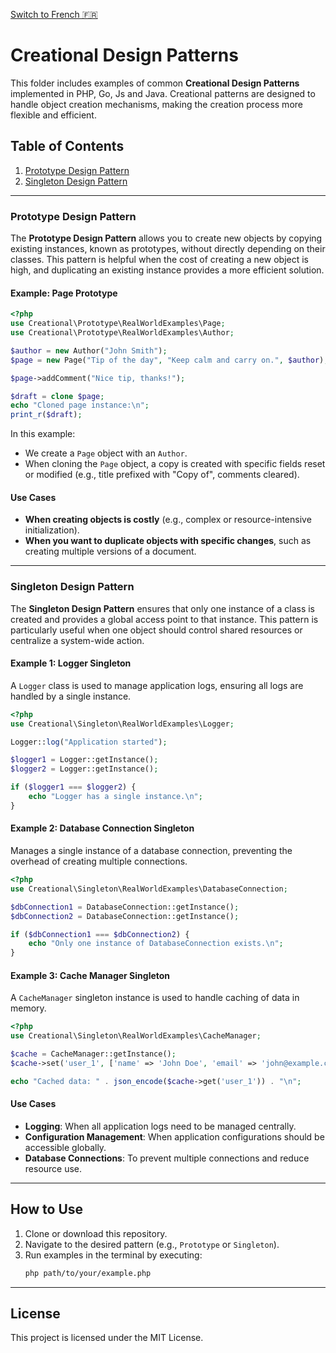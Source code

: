 [ Switch to French 🇫🇷](README_fr.md)

# Creational Design Patterns

This folder includes examples of common **Creational Design Patterns** implemented in PHP, Go, Js and Java. Creational patterns are designed to handle object creation mechanisms, making the creation process more flexible and efficient.

## Table of Contents
1. [Prototype Design Pattern](#prototype-design-pattern)
2. [Singleton Design Pattern](#singleton-design-pattern)

---

### Prototype Design Pattern
The **Prototype Design Pattern** allows you to create new objects by copying existing instances, known as prototypes, without directly depending on their classes. This pattern is helpful when the cost of creating a new object is high, and duplicating an existing instance provides a more efficient solution.

#### Example: Page Prototype
```php
<?php
use Creational\Prototype\RealWorldExamples\Page;
use Creational\Prototype\RealWorldExamples\Author;

$author = new Author("John Smith");
$page = new Page("Tip of the day", "Keep calm and carry on.", $author);

$page->addComment("Nice tip, thanks!");

$draft = clone $page;
echo "Cloned page instance:\n";
print_r($draft);
```

In this example:
- We create a `Page` object with an `Author`.
- When cloning the `Page` object, a copy is created with specific fields reset or modified (e.g., title prefixed with "Copy of", comments cleared).

#### Use Cases
- **When creating objects is costly** (e.g., complex or resource-intensive initialization).
- **When you want to duplicate objects with specific changes**, such as creating multiple versions of a document.

---

### Singleton Design Pattern
The **Singleton Design Pattern** ensures that only one instance of a class is created and provides a global access point to that instance. This pattern is particularly useful when one object should control shared resources or centralize a system-wide action.

#### Example 1: Logger Singleton

A `Logger` class is used to manage application logs, ensuring all logs are handled by a single instance.

```php
<?php
use Creational\Singleton\RealWorldExamples\Logger;

Logger::log("Application started");

$logger1 = Logger::getInstance();
$logger2 = Logger::getInstance();

if ($logger1 === $logger2) {
    echo "Logger has a single instance.\n";
}
```

#### Example 2: Database Connection Singleton

Manages a single instance of a database connection, preventing the overhead of creating multiple connections.

```php
<?php
use Creational\Singleton\RealWorldExamples\DatabaseConnection;

$dbConnection1 = DatabaseConnection::getInstance();
$dbConnection2 = DatabaseConnection::getInstance();

if ($dbConnection1 === $dbConnection2) {
    echo "Only one instance of DatabaseConnection exists.\n";
}
```

#### Example 3: Cache Manager Singleton

A `CacheManager` singleton instance is used to handle caching of data in memory.

```php
<?php
use Creational\Singleton\RealWorldExamples\CacheManager;

$cache = CacheManager::getInstance();
$cache->set('user_1', ['name' => 'John Doe', 'email' => 'john@example.com']);

echo "Cached data: " . json_encode($cache->get('user_1')) . "\n";
```

#### Use Cases
- **Logging**: When all application logs need to be managed centrally.
- **Configuration Management**: When application configurations should be accessible globally.
- **Database Connections**: To prevent multiple connections and reduce resource use.

---

## How to Use
1. Clone or download this repository.
2. Navigate to the desired pattern (e.g., `Prototype` or `Singleton`).
3. Run examples in the terminal by executing:
   ```bash
   php path/to/your/example.php
   ```

---

## License
This project is licensed under the MIT License.
